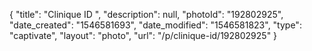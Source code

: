 {
    "title": "Clinique ID ",
    "description": null,
    "photoId": "192802925",
    "date_created": "1546581693",
    "date_modified": "1546581823",
    "type": "captivate",
    "layout": "photo",
    "url": "\/p\/clinique-id\/192802925"
}